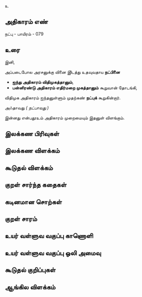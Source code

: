 உ


## அதிகாரம் எண்

நட்பு - பாயிரம் - 079	
## உரை

இனி,  

அப்படைபோல அரசனுக்கு வினை இிடத்து உதவுவதாய **நட்பினை**  
* **ஐந்து அதிகாரம் விதிமுகத்தானும்**,  
* **பன்னிரண்டு அதிகாரம் எதிர்மறை முகத்தானும்** கூறுவான் தோடங்கி,  

விதிமுக அதிகாரம் ஐந்தனுள்ளும் முதற்கண் **நட்புக்** கூறுகின்றார்.  

அஃதாவது _( நட்பாவது )_  

இன்னது என்பதூஉம் அதிகாரம் முறைமையும் இதனுள் விளங்கும்.

## இலக்கண பிரிவுகள் 


## இலக்கண விளக்கம்


## கூடுதல் விளக்கம்


## குறள் சார்ந்த கதைகள் 


## கடினமான சொற்கள்


## குறள் சாரம் 


## உயர் வள்ளுவ வகுப்பு காணொளி


## உயர் வள்ளுவ வகுப்பு ஒலி அமைவு 


## கூடுதல் குறிப்புகள்


## ஆங்கில விளக்கம்

